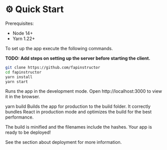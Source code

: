 # ⚙️ Quick Start

Prerequisites:

- Node 14+
- Yarn 1.22+

To set up the app execute the following commands.

**TODO: Add steps on setting up the server before starting the client.**

```bash
git clone https://github.com/fapinstructor
cd fapinstructor
yarn install
yarn start
```

Runs the app in the development mode.
Open http://localhost:3000 to view it in the browser.

yarn build
Builds the app for production to the build folder.
It correctly bundles React in production mode and optimizes the build for the best performance.

The build is minified and the filenames include the hashes.
Your app is ready to be deployed!

See the section about deployment for more information.
